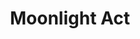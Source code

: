 --- 
title: "Moonlight Act"
publishdate: "2019-1-19T16:48:46+02:00"
src: "https://365manga.net/manga/moonlight-act"
image: "https://data.365manga.net/images/thumbnails/32465-moonlight-act.jpg"
description: " Gekko Iwasaki, a high-school student, is selected as executor of 'Moonlight Ordinance' and fights against the residents. In this fairy tale, there is a world which is strangely affected by blue moonlight once in dozens of years. 'Moonlight Ordinance' is a rule to restore the world to its former condition."
---